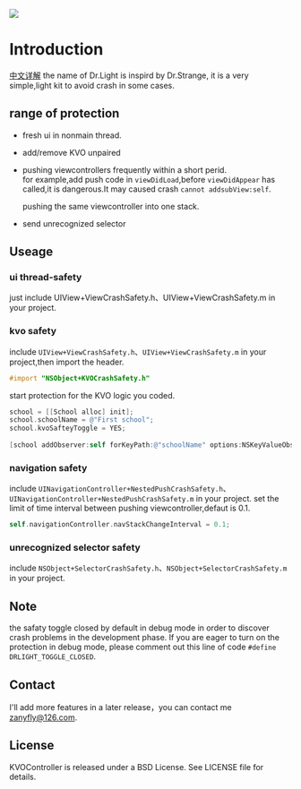 ![](http://7xv1kz.com1.z0.glb.clouddn.com/180.png)<br/> 
# Introduction
[中文详解](https://github.com/zanyfly/Dr.Light/blob/master/中文介绍.md)
the name of Dr.Light is inspird by Dr.Strange, it is a very simple,light kit to avoid crash in some cases.

## range of protection
- fresh ui in nonmain thread.
- add/remove KVO unpaired
- pushing viewcontrollers frequently within a short perid.<br/>    for example,add push code in `viewDidLoad`,before `viewDidAppear` has called,it is dangerous.It may caused crash `cannot addsubView:self`.  

  pushing the same viewcontroller into one stack.
- send unrecognized selector


## Useage

### ui thread-safety

just include UIView+ViewCrashSafety.h、UIView+ViewCrashSafety.m in your project.

### kvo safety

include `UIView+ViewCrashSafety.h`、`UIView+ViewCrashSafety.m` in your project,then import the header.
   
```objective-c
#import "NSObject+KVOCrashSafety.h"
```
start protection for the KVO logic you coded.

```objective-c
school = [[School alloc] init];
school.schoolName = @"First school";
school.kvoSafteyToggle = YES;
    
[school addObserver:self forKeyPath:@"schoolName" options:NSKeyValueObservingOptionNew context:nil];
```
### navigation safety
 include `UINavigationController+NestedPushCrashSafety.h`、`UINavigationController+NestedPushCrashSafety.m` in your project.
 set the limit of time interval between pushing viewcontroller,defaut is 0.1.
 
```objective-c
self.navigationController.navStackChangeInterval = 0.1;
```

###  unrecognized selector safety
 include `NSObject+SelectorCrashSafety.h`、`NSObject+SelectorCrashSafety.m` in your project.

## Note 
the safaty toggle closed by default in debug mode in order to discover crash problems in the development phase. If you are eager to turn on the protection in debug mode, please comment out this line of code `#define DRLIGHT_TOGGLE_CLOSED`.


## Contact 
I'll add more features in a later release，you can contact me zanyfly@126.com.

## License

KVOController is released under a BSD License. See LICENSE file for details.


